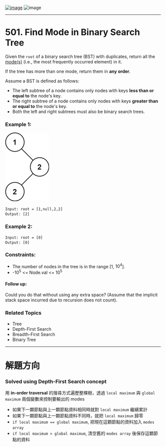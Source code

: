 [![image](https://img.shields.io/badge/Leetcode-Link-blue?logo=leetcode)](https://leetcode.com/problems/find-mode-in-binary-search-tree/)
![image](https://img.shields.io/badge/Difficulty-Easy-green)

---

# 501. Find Mode in Binary Search Tree

Given the `root` of a binary search tree (BST) with duplicates, return all the [mode(s)](https://en.wikipedia.org/wiki/Mode_(statistics)) (i.e., the most frequently occurred element) in it.

If the tree has more than one mode, return them in **any order**.

Assume a BST is defined as follows:

- The left subtree of a node contains only nodes with keys **less than or equal to** the node's key.
- The right subtree of a node contains only nodes with keys **greater than or equal to** the node's key.
- Both the left and right subtrees must also be binary search trees.

### Example 1:

![image](./image/mode-tree.jpeg)

```
Input: root = [1,null,2,2]
Output: [2]
```

### Example 2:

```
Input: root = [0]
Output: [0]
```

### Constraints:

- The number of nodes in the tree is in the range [1, $10^4$].
- -$10^5$ <= Node.val <= $10^5$

#### Follow up: 

Could you do that without using any extra space? (Assume that the implicit stack space incurred due to recursion does not count).

### Related Topics

- Tree
- Depth-First Search
- Breadth-First Search 
- Binary Tree
  
---

# 解題方向

### Solved using Depth-First Search concept

用 **in-order traversal** 的搜尋方式遍歷整棵樹，透過 `local maximum` 與 `global maximum` 兩個變數來控制要輸出的 modes

- 如果下一顆節點與上一顆節點資料相同時就對 `local maximum` 繼續累計
- 如果下一顆節點與上一顆節點資料不同時，就把 `local maximum` 歸零
- `if local maximum == global maximum`, 把現在這顆節點的資料加入 `modes array`
- `if local maximum > global maximum`, 清空舊的 `modes array` 後保存這顆節點的資料